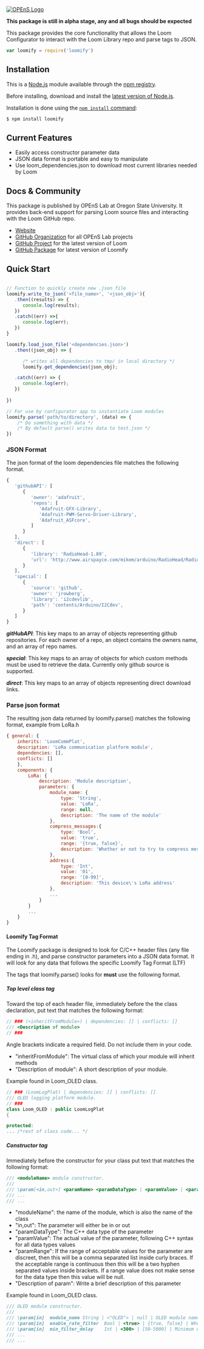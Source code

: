 [![OPEnS Logo](https://static1.squarespace.com/static/57dade3e893fc0962ff46311/t/5a26fdb40852293a2b6e17a4/1512504757858/OPEnSLogo1d.png)](http://www.open-sensing.org)

**This package is still in alpha stage, any and all bugs should be expected**

This package provides the core functionality that allows the Loom Configurator to interact with the Loom Library repo and parse tags to JSON.    


```js
var loomify = require('loomify')
```

## Installation

This is a [Node.js](https://nodejs.org/en/) module available through the
[npm registry](https://www.npmjs.com/).

Before installing, download and install the [latest version of Node.js](https://nodejs.org/en/download/).

Installation is done using the
[`npm install` command](https://docs.npmjs.com/getting-started/installing-npm-packages-locally):

```bash
$ npm install loomify
```

## Current Features

* Easily access constructor parameter data
* JSON data format is portable and easy to manipulate
* Use loom_dependencies.json to download most current libraries needed by Loom

## Docs & Community  

This package is published by OPEnS Lab at Oregon State University. It provides back-end support for parsing Loom source files and interacting with the Loom GitHub repo.
* [Website](http://www.open-sensing.org/project-loom)
* [GitHub Organization](https://github.com/OPEnSLab-OSU) for all OPEnS Lab projects
* [GitHub Project](https://github.com/OPEnSLab-OSU/Loom) for the latest version of Loom
* [GitHub Package](https://github.com/OPEnSLab-OSU/Loomify.git) for latest version of Loomify


## Quick Start

```js

// Function to quickly create new .json file
loomify.write_to_json('<file_name>', '<json_obj>'){
   .then((results) => {
      console.log(results);
   })
   .catch((err) =>{
      console.log(err);
   })
}

loomify.load_json_file('<dependencies.json>')
   .then((json_obj) => {

      /* writes all dependencies to tmp/ in local directory */
      loomify.get_dependencies(json_obj);

   .catch((err) => {
      console.log(err);
   })
   
})

// For use by configurator app to instantiate Loom modules
loomify.parse('path/to/directory', (data) => {
	/* Do something with data */
	/* By default parse() writes data to test.json */
})

```


### JSON Format
The json format of the loom dependencies file matches the following format.
```js
{
   'githubAPI': [
      {
         'owner': 'adafruit',
         'repos': [
            'Adafruit-GFX-Library',
            'Adafruit-PWM-Servo-Driver-Library',
            'Adafruit_ASFcore',
         ]
      }
   ],
   'direct': [
      {
         'library': 'RadioHead-1.89',
         'url': 'http://www.airspayce.com/mikem/arduino/RadioHead/RadioHead-1.89.zip'
      }
   ],
   'special': [
      {
         'source': 'github',
         'owner': 'jrowberg',
         'library': 'i2cdevlib',
         'path': 'contents/Arduino/I2Cdev',
      }
   ]
}
```
***gitHubAPI***: This key maps to an array of objects representing github repositories. For each owner of a repo, an object contains the owners name, and an array of repo names.

***special***: This key maps to an array of objects for which custom methods must be used to retrieve the data. Currently only github source is supported.

***direct***: This key maps to an array of objects representing direct download links.     


### Parse json format
The resulting json data returned by loomify.parse() matches the following format, example from LoRa.h  
```js
{ general: {
	inherits: 'LoomCommPlat',
	description: 'LoRa communication platform module',
	dependencies: [],
	conflicts: []
	},
	components: {
		LoRa: {
			description: 'Module description',
			parameters: {
				module_name: {
					type: 'String',
					value: 'LoRa',
					range: null,
					description: 'The name of the module'
				},
				compress_messages:{
					type: 'Bool',
					value: 'true',
					range: '{true, false}',
					description: 'Whether or not to try to compress messages'
				},
				address:{
					type: 'Int',
					value: '01',
					range: '[0-99]',
					description: 'This device\'s LoRa address'
				},
				...
			}
		}
		...
	}
}
```

#### Loomify Tag Format  
The Loomify package is designed to look for C/C++ header files (any file ending in .h), and parse constructor parameters into a JSON data format. It will look for any data that follows the specific Loomify Tag Format (LTF)  

The tags that loomify.parse() looks for **must** use the following format.   
##### Top level class tag
Toward the top of each header file, immediately before the the class declaration, put text that matches the following format:

```C++
// ### (<inheritFromModule>) | dependencies: [] | conflicts: []
/// <Description of module>
// ###
```
Angle brackets indicate a required field. Do not include them in your code.
* "inheritFromModule": The virtual class of which your module will inherit methods  
* "Description of module": A short description of your module.  

Example found in Loom_OLED class.
```C++
// ### (LoomLogPlat) | dependencies: [] | conflicts: []
/// OLED logging platform module.
// ###
class Loom_OLED : public LoomLogPlat
{

protected:
... /*rest of class code... */
```

##### Constructor tag
Immediately before the constructor for your class put text that matches the following format:    
```C++
/// <moduleName> module constructor.
///
/// \param[<in,out>] <paramName> <paramDataType> | <paramValue> | <paramRange> | <Description of param>
/// ...
/// ...
```
* "moduleName": the name of the module, which is also the name of the class
* "in,out": The parameter will either be in or out
* "paramDataType": The C++ data type of the parameter
* "paramValue": The actual value of the parameter, following C++ syntax for all data types values
* "paramRange": If the range of acceptable values for the parameter are discreet, then this will be a comma separated list inside curly braces. If the acceptable range is continuous then this will be a two hyphen separated values inside brackets. If a range value does not make sense for the data type then this value will be null.
* "Description of param": Write a brief description of this parameter  

Example found in Loom_OLED class.  
```C++
/// OLED module constructor.
///
/// \param[in]	module_name	String | <"OLED"> | null | OLED module name
/// \param[in]	enable_rate_filter	Bool | <true> | {true, false} | Whether or not to impose maximum update rate
/// \param[in]	min_filter_delay	Int | <300> | [50-5000] | Minimum update delay, if enable_rate_filter enabled
/// ...
/// ...
```
